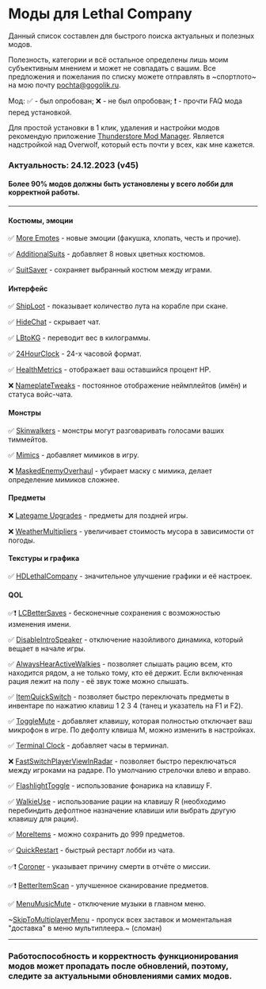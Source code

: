 # Моды для Lethal Company

Данный список составлен для быстрого поиска актуальных и полезных модов.

Полезность, категории и всё остальное определены лишь моим субъективным мнением и может не совпадать с вашим. Все предложения и пожелания по списку можете отправлять в ~спортлото~ на мою почту <pochta@gogolik.ru>.

Мод: ✅ - был опробован; ❌ - не был опробован; ❗ - прочти FAQ мода перед установкой.

Для простой установки в 1 клик, удаления и настройки модов рекомендую приложение [Thunderstore Mod Manager](https://www.overwolf.com/oneapp/thunderstore-mod-manager). Является надстройкой над Overwolf, который есть почти у всех, как мне кажется.

### Актуальность: 24.12.2023 (v45)

#### Более 90% модов должны быть установлены у всего лобби для корректной работы.

---

#### Костюмы, эмоции

✅ [More Emotes](https://thunderstore.io/c/lethal-company/p/Sligili/More_Emotes/) - новые эмоции (факушка, хлопать, честь и прочие).

✅ [AdditionalSuits](https://thunderstore.io/c/lethal-company/p/AlexCodesGames/AdditionalSuits/) - добавляет 8 новых цветных костюмов.

✅ [SuitSaver](https://thunderstore.io/c/lethal-company/p/Hexnet111/SuitSaver/) - сохраняет выбранный костюм между играми.

#### Интерфейс

✅ [ShipLoot](https://thunderstore.io/c/lethal-company/p/tinyhoot/ShipLoot/) - показывает количество лута на корабле при скане.

✅ [HideChat](https://thunderstore.io/c/lethal-company/p/Monkeytype/HideChat/) - скрывает чат.

✅ [LBtoKG](https://thunderstore.io/c/lethal-company/p/Zduniusz/LBtoKG/) - переводит вес в килограммы.

✅ [24HourClock](https://thunderstore.io/c/lethal-company/p/Zduniusz/24HourClock/) - 24-х часовой формат.

✅ [HealthMetrics](https://thunderstore.io/c/lethal-company/p/matsuura/HealthMetrics/) - отображает ваш оставшийся процент HP.

❌ [NameplateTweaks](https://thunderstore.io/c/lethal-company/p/taffyko/NameplateTweaks/) - постоянное отображение неймплейтов (имён) и статуса войс-чата.

#### Монстры

✅ [Skinwalkers](https://thunderstore.io/c/lethal-company/p/RugbugRedfern/Skinwalkers/) - монстры могут разговаривать голосами ваших тиммейтов.

✅ [Mimics](https://thunderstore.io/c/lethal-company/p/x753/Mimics/) - добавляет мимиков в игру.

❌ [MaskedEnemyOverhaul](https://thunderstore.io/c/lethal-company/p/HomelessGinger/MaskedEnemyOverhaul/) - убирает маску с мимика, делает определение мимиков сложнее.

#### Предметы

❌ [Lategame Upgrades](https://thunderstore.io/c/lethal-company/p/malco/Lategame_Upgrades/) - предметы для поздней игры.

❌ [WeatherMultipliers](https://thunderstore.io/c/lethal-company/p/Blorb/WeatherMultipliers/) - увеличивает стоимость мусора в зависимости от погоды.

#### Текстуры и графика

✅ [HDLethalCompany](https://thunderstore.io/c/lethal-company/p/Sligili/HDLethalCompany/) - значительное улучшение графики и её настроек.

#### QOL

✅❗ [LCBetterSaves](https://thunderstore.io/c/lethal-company/p/Pooble/LCBetterSaves/) - бесконечные сохранения с возможностью изменения имени.

✅ [DisableIntroSpeaker](https://thunderstore.io/c/lethal-company/p/FlawTECH/DisableIntroSpeaker/) - отключение назойливого динамика, который вещает в начале игры.

✅ [AlwaysHearActiveWalkies](https://thunderstore.io/c/lethal-company/p/Suskitech/AlwaysHearActiveWalkies/) - позволяет слышать рацию всем, кто находится рядом, а не только тому, кто её держит. Если включенная рация лежит на полу - её звук тоже можно слышать.

✅ [ItemQuickSwitch](https://thunderstore.io/c/lethal-company/p/vasanex/ItemQuickSwitch/) - позволяет быстро переключать предметы в инвентаре по нажатию клавиш 1 2 3 4 (танец и указатель на F1 и F2).

✅ [ToggleMute](https://thunderstore.io/c/lethal-company/p/quackandcheese/ToggleMute/) - добавляет клавишу, которая полностью отключает ваш микрофон в игре. По дефолту клвиша M, можно изменить в настройках.

✅ [Terminal Clock](https://thunderstore.io/c/lethal-company/p/NotAtomicBomb/Terminal_Clock/) - добавляет часы в терминал.

❌ [FastSwitchPlayerViewInRadar](https://thunderstore.io/c/lethal-company/p/kRYstall9/FastSwitchPlayerViewInRadar/) - позволяет быстро переключаться между игроками на радаре. По умолчанию стрелочки влево и вправо.

✅ [FlashlightToggle](https://thunderstore.io/c/lethal-company/p/Renegades/FlashlightToggle/) - использование фонарика на клавишу F.

✅ [WalkieUse](https://thunderstore.io/c/lethal-company/p/Renegades/WalkieUse/) - использование рации на клавишу R (необходимо перебиндить дефолтное назначение клавиши или выбрать другую клавишу для рации).

✅ [MoreItems](https://thunderstore.io/c/lethal-company/p/Drakorle/MoreItems/) - можно сохранить до 999 предметов.

✅ [QuickRestart](https://thunderstore.io/c/lethal-company/p/AllToasters/QuickRestart/) - быстрый рестарт лобби из чата.

✅❗ [Coroner](https://thunderstore.io/c/lethal-company/p/EliteMasterEric/Coroner/) - указывает причину смерти в отчёте о миссии.

✅❗ [BetterItemScan](https://thunderstore.io/c/lethal-company/p/PopleZoo/BetterItemScan/) - улучшенное сканирование предметов.

✅ [MenuMusicMute](https://thunderstore.io/c/lethal-company/p/Graze/MenuMusicMute/) - отключение музыки в главном меню.

~[SkipToMultiplayerMenu](https://thunderstore.io/c/lethal-company/p/FlipMods/SkipToMultiplayerMenu/) - пропуск всех заставок и моментальная "доставка" в меню мультиплеера.~ (сломан)

---

### Работоспособность и корректность функционирования модов может пропадать после обновлений, поэтому, следите за актуальными обновлениями самих модов.
